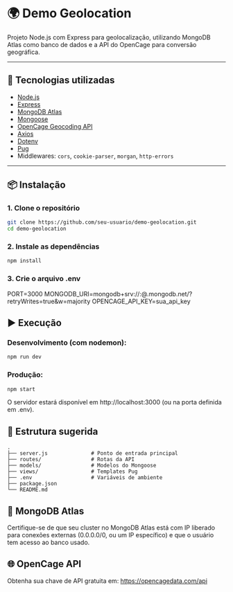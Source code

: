 # 🌍 Demo Geolocation

Projeto Node.js com Express para geolocalização, utilizando MongoDB Atlas como banco de dados e a API do OpenCage para conversão geográfica.

---

## 🚀 Tecnologias utilizadas

- [Node.js](https://nodejs.org/)
- [Express](https://expressjs.com/)
- [MongoDB Atlas](https://www.mongodb.com/cloud/atlas)
- [Mongoose](https://mongoosejs.com/)
- [OpenCage Geocoding API](https://opencagedata.com/)
- [Axios](https://axios-http.com/)
- [Dotenv](https://www.npmjs.com/package/dotenv)
- [Pug](https://pugjs.org/)
- Middlewares: `cors`, `cookie-parser`, `morgan`, `http-errors`

---

## 📦 Instalação

### 1. Clone o repositório

```bash
git clone https://github.com/seu-usuario/demo-geolocation.git
cd demo-geolocation
```

### 2. Instale as dependências
```bash
npm install
```

### 3. Crie o arquivo .env
PORT=3000
MONGODB_URI=mongodb+srv://<usuario>:<senha>@<cluster>.mongodb.net/<database>?retryWrites=true&w=majority
OPENCAGE_API_KEY=sua_api_key

## ▶️ Execução

### Desenvolvimento (com nodemon):
```bash
npm run dev
```
### Produção:
```bash
npm start
```
O servidor estará disponível em http://localhost:3000 (ou na porta definida em .env).

## 📂 Estrutura sugerida
```
.
├── server.js              # Ponto de entrada principal
├── routes/                # Rotas da API
├── models/                # Modelos do Mongoose
├── views/                 # Templates Pug
├── .env                   # Variáveis de ambiente
├── package.json
└── README.md
```

## 🔑 MongoDB Atlas
Certifique-se de que seu cluster no MongoDB Atlas está com IP liberado para conexões externas (0.0.0.0/0, ou um IP específico) e que o usuário tem acesso ao banco usado.

## 🌐 OpenCage API
Obtenha sua chave de API gratuita em: https://opencagedata.com/api